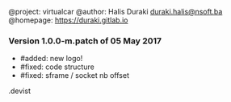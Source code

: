@project: virtualcar
@author: Halis Duraki <duraki.halis@nsoft.ba>
@homepage: https://duraki.gitlab.io

### Version 1.0.0-m.patch of 05 May 2017
+ #added: new logo!
+ #fixed: code structure
+ #fixed: sframe / socket nb offset

.devist
